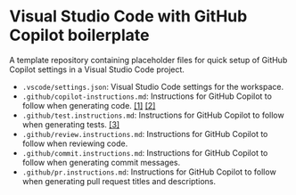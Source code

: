 # Visual Studio Code with GitHub Copilot boilerplate
A template repository containing placeholder files for quick setup of GitHub Copilot settings in a Visual Studio Code project.

- ```.vscode/settings.json```: Visual Studio Code settings for the workspace.
- ```.github/copilot-instructions.md```: Instructions for GitHub Copilot to follow when generating code. [[1]](https://docs.github.com/en/copilot/customizing-copilot/adding-repository-custom-instructions-for-github-copilot#creating-a-repository-custom-instructions-file) [[2]](https://code.visualstudio.com/docs/copilot/copilot-customization#_use-a-githubcopilotinstructionsmd-file)
- ```.github/test.instructions.md```: Instructions for GitHub Copilot to follow when generating tests. [[3]](https://code.visualstudio.com/docs/copilot/copilot-customization#_specify-custom-instructions-in-settings)
- ```.github/review.instructions.md```: Instructions for GitHub Copilot to follow when reviewing code.
- ```.github/commit.instructions.md```: Instructions for GitHub Copilot to follow when generating commit messages.
- ```.github/pr.instructions.md```: Instructions for GitHub Copilot to follow when generating pull request titles and descriptions.
